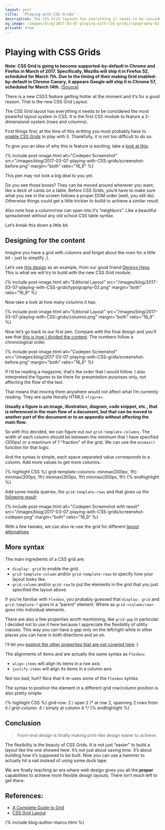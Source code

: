 ```yaml
---
layout: post
title:  "Playing with CSS Grids"
description: The CSS Grid layouth has everything it needs to be considered the most powerful layout system in CSS.
og_image: /images/blog/2017-03-07-playing-with-CSS-grids/typography-02.png
private: true
---
```


# Playing with CSS Grids

**Note: CSS Grid is going to become supported-by-default in Chrome and Firefox in March of 2017.  Specifically, Mozilla will ship it in Firefox 52, scheduled for March 7th.  Due to the timing of their making Grid enabled-by-default in Chrome Canary, it appears Google will ship it in Chrome 57, scheduled for March 14th.** [(Source)](http://meyerweb.com/eric/thoughts/2016/12/05/css-grid/)

There is a new CSS3 feature getting hotter at the moment and it’s for a good reason. That is the new CSS Grid Layout.

The CSS Grid layout has everything it needs to be considered the most powerful layout system in CSS. It is the first CSS module to feature a 2-dimensional system (rows and columns).

First things first, at the time of this writting you most probably have to [enable CSS Grids](http://caniuse.com/#feat=css-grid) to play with it. Thankfully, it is not too difficult to do so.

To give you an idea of why this is feature is exciting, take a [look at this](http://codepen.io/14islands/pen/2a76b95ce3a00f7c96805a47f95e8f5b):

{% include post-image.html alt="Codepen Screenshot" src="/images/blog/2017-03-07-playing-with-CSS-grids/screenshot-before.png" margin="both" ratio="16_9" %}

This pen may not look a big deal to you yet.

Do you see those boxes? They can be moved around wherever you want, like a deck of cards on a table. Before CSS Grids, you’d have to make sure what you see in the screen follows a proper DOM order (well, you still do). Otherwise things could get a little trickier to builld to achieve a similar result.

Also note how a column/row can span into it’s “neighbors”. Like a beautiful spreadsheet without any old school CSS table syntax.

Let’s break this down a little bit.

## Designing for the content

Imagine you have a grid with *columns* and forget about the *rows* for a little bit - just to simplify ;).

Let’s use [this design](https://dribbble.com/shots/3257702-Editorial-Layout-1) as an example, from our good friend [Dennys Hess](https://dribbble.com/dennyshess). This is what we will try to build with the new CSS Grid module.

{% include post-image.html alt="Editorial Layout" src="/images/blog/2017-03-07-playing-with-CSS-grids/typography-02.png" margin="both" ratio="16_9" %}

Now take a look at how many columns it has:

{% include post-image.html alt="Editorial Layout" src="/images/blog/2017-03-07-playing-with-CSS-grids/columns.png" margin="both" ratio="16_9" %}

Now let’s go back to our first pen. Compare with the final design and you’ll see that [this is how I divided the content](http://codepen.io/14islands/pen/2a76b95ce3a00f7c96805a47f95e8f5b). The numbers follow a chronological order.

{% include post-image.html alt="Codepen Screenshot" src="/images/blog/2017-03-07-playing-with-CSS-grids/screenshot-before.png" margin="both" ratio="16_9" %}

If I’d be reading a magazine, that’s the order that I would follow. I also interpreted the figures to be there for presentation purposes only, not affecting the flow of the text. 

That means that moving them anywhere would not affect what I’m currently reading. They are quite literally HTML5 `<figure>`.

**Usually a figure is an image, illustration, diagram, code snippet, etc., that is referenced in the main flow of a document, but that can be moved to another part of the document or to an appendix without affecting the main flow.**

So with this decided, we can figure out our `grid-template-columns`. The width of each column should be between the minimum that I have specified (300px) or a maximum of 1 "fraction" of the grid. We can use the `minmax()` function for that logic.

And the syntax is simple, each space separated value corresponds to a column. Add more values to get more columns.

{% highlight CSS %}
grid-template-columns: minmax(300px, 1fr) minmax(300px, 1fr) minmax(300px, 1fr) minmax(300px, 1fr)
{% endhighlight %}

Add some media queries, the `grid-template-rows` and that gives us the [following result](http://codepen.io/14islands/full/ggeJrP/):

{% include post-image.html alt="Codepen Screenshot with result" src="/images/blog/2017-03-07-playing-with-CSS-grids/screenshot-codepen.png" margin="both" ratio="16_9" %}

With a few tweaks, we can also re-use the grid for different [layout alternatives](http://codepen.io/14islands/full/vgwxQQ/).


## More syntax

The main ingredients of a CSS grid are:

- `display: grid` to enable the grid.
- `grid-template-column` and/or `grid-template-rows` to specify how your layout looks like.
- `grid-column` and/or `grid-row` to put the elements in the grid that you just specified the layout above.

If you’re familiar with `Flexbox`, you probably guessed that `display: grid` and `grid-template-*` goes in a “parent” element. Where as `grid-<column/row>` goes into individual elements.

There are also a few properties worth mentioning, like `grid-gap` in particular. I decided not to use it here because I appreciate the flexibility of utility classes. This way you can have a gap only on the left/right while in other places you can have in both directions and so on. 

I’ll let you [explore the other properties that are not covered here](https://css-tricks.com/snippets/css/complete-guide-grid/) :)

The alignments of items and are actually the same syntax as `Flexbox`: 

- `align-items` will align its items in a row axis
-  `justify-items` will align its items in a column axis

Not too bad, huh? Nice that it re-uses some of the `Flexbox` syntax.

The syntax to position the element in a different grid row/column position is also pretty simple:

{% highlight CSS %}
grid-row: 2 / span 2 /* at row 2, spanning 2 rows from it */
grid-column: 4 /* simply at column 4 */
{% endhighlight %}


## Conclusion

> Front-end design is finally making print-like design easier to achieve.

The flexibility is the beauty of CSS Grids. It is not just “easier” to build a layout like the one showed here. It’s not just about saving time. It’s about building how it’s supposed to be built. Now you can use a hammer to actually hit a nail instead of using some duck tape.

We are finally reaching an era where web design gives you all the **proper** capabilities to achieve more flexible design layouts. There isn’t much left to get there.

## References:
- [A Complete Guide to Grid](https://css-tricks.com/snippets/css/complete-guide-grid/)
- [CSS Grid Layout](https://developer.mozilla.org/en-US/docs/Web/CSS/CSS_Grid_Layout)

{% include blog-author-marco.html %}
